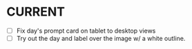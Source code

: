 # CURRENT
-[ ] Fix day's prompt card on tablet to desktop views
-[ ] Try out the day and label over the image w/ a white outline.
